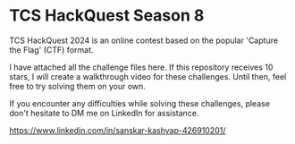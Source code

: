 # TCS HackQuest Season 8
TCS HackQuest 2024 is an online contest based on the popular 'Capture the Flag' (CTF) format.

I have attached all the challenge files here. If this repository receives 10 stars, I will create a walkthrough video for these challenges. Until then, feel free to try solving them on your own.

If you encounter any difficulties while solving these challenges, please don't hesitate to DM me on LinkedIn for assistance.

https://www.linkedin.com/in/sanskar-kashyap-426910201/
